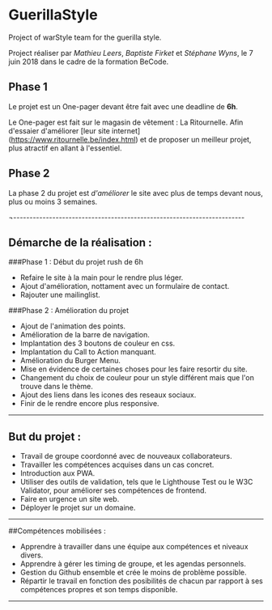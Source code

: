 # GuerillaStyle

Project of warStyle team for the guerilla style.

Project réaliser par *Mathieu Leers*, *Baptiste Firket* et *Stéphane Wyns*, le 7 juin 2018 dans le cadre de la formation BeCode.


## Phase 1

Le projet est un One-pager devant être fait avec une deadline de **6h**.

Le One-pager est fait sur le magasin de vêtement : La Ritournelle. Afin d'essaier d'améliorer [leur site internet] (https://www.ritournelle.be/index.html) et de proposer un meilleur projet, plus atractif en allant à l'essentiel.


## Phase 2

La phase 2 du projet est *d'améliorer* le site avec plus de temps devant nous, plus ou moins 3 semaines.


¬-----------------------------------------------------------------------


## Démarche de la réalisation :


###Phase 1 : Début du projet rush de 6h

* Refaire le site à la main pour le rendre plus léger.
* Ajout d'amélioration, nottament avec un formulaire de contact.
* Rajouter une mailinglist.


###Phase 2 : Amélioration du projet

* Ajout de l'animation des points.
* Amélioration de la barre de navigation.
* Implantation des 3 boutons de couleur en css.
* Implantation du Call to Action manquant.
* Amélioration du Burger Menu.
* Mise en évidence de certaines choses pour les faire resortir du site.
* Changement du choix de couleur pour un style différent mais que l'on trouve dans le thème.
* Ajout des liens dans les icones des reseaux sociaux.
* Finir de le rendre encore plus responsive.


-------------------------------------------------------------------------


## But du projet :

* Travail de groupe coordonné avec de nouveaux collaborateurs.
* Travailler les compétences acquises dans un cas concret.
* Introduction aux PWA.
* Utiliser des outils de validation, tels que le Lighthouse Test ou le W3C Validator, pour améliorer ses compétences de frontend.
* Faire en urgence un site web.
* Déployer le projet sur un domaine.


-----------------------------------------------------------------------


##Compétences mobilisées :

* Apprendre à travailler dans une équipe aux compétences et niveaux divers.
* Apprendre à gérer les timing de groupe, et les agendas personnels.
* Gestion du Github ensemble et crée le moins de problème possible.
* Répartir le travail en fonction des posibilités de chacun par rapport à ses compétences propres et son temps disponible.


-------------------------------------------------------------------------
